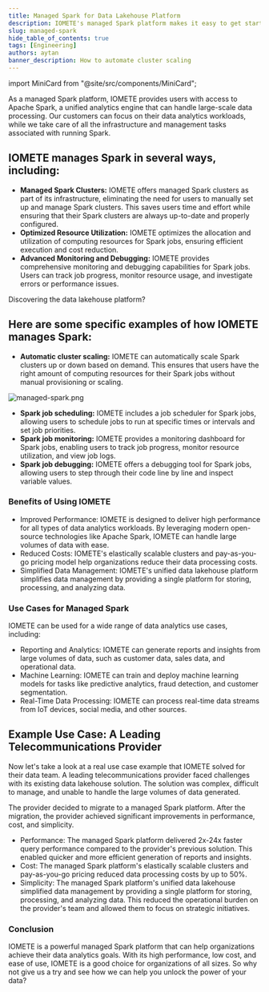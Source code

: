 ```yaml
---
title: Managed Spark for Data Lakehouse Platform
description: IOMETE's managed Spark platform makes it easy to get started with data analytics, with high performance, low costs, and simplified data management
slug: managed-spark
hide_table_of_contents: true
tags: [Engineering]
authors: aytan
banner_description: How to automate cluster scaling
---
```


import MiniCard from "@site/src/components/MiniCard";

As a managed Spark platform, IOMETE provides users with access to Apache Spark, a unified analytics engine that can handle large-scale data processing. Our customers can focus on their data analytics workloads, while we take care of all the infrastructure and management tasks associated with running Spark.

<!-- truncate -->

## IOMETE manages Spark in several ways, including:

- **Managed Spark Clusters:** IOMETE offers managed Spark clusters as part of its infrastructure, eliminating the need for users to manually set up and manage Spark clusters. This saves users time and effort while ensuring that their Spark clusters are always up-to-date and properly configured.
- **Optimized Resource Utilization:** IOMETE optimizes the allocation and utilization of computing resources for Spark jobs, ensuring efficient execution and cost reduction.
- **Advanced Monitoring and Debugging:** IOMETE provides comprehensive monitoring and debugging capabilities for Spark jobs. Users can track job progress, monitor resource usage, and investigate errors or performance issues.

<MiniCard link="https://form.typeform.com/to/ofF9ZQYd" linkName="Try Sandbox">Discovering the data lakehouse platform?</MiniCard>

## Here are some specific examples of how IOMETE manages Spark:

- **Automatic cluster scaling:** IOMETE can automatically scale Spark clusters up or down based on demand. This ensures that users have the right amount of computing resources for their Spark jobs without manual provisioning or scaling.

![managed-spark.png](/img/blog/2023-10-08-managed-spark/managed-spark.png)

- **Spark job scheduling:** IOMETE includes a job scheduler for Spark jobs, allowing users to schedule jobs to run at specific times or intervals and set job priorities.
- **Spark job monitoring:** IOMETE provides a monitoring dashboard for Spark jobs, enabling users to track job progress, monitor resource utilization, and view job logs.
- **Spark job debugging:** IOMETE offers a debugging tool for Spark jobs, allowing users to step through their code line by line and inspect variable values.

### Benefits of Using IOMETE

- Improved Performance: IOMETE is designed to deliver high performance for all types of data analytics workloads. By leveraging modern open-source technologies like Apache Spark, IOMETE can handle large volumes of data with ease.
- Reduced Costs: IOMETE's elastically scalable clusters and pay-as-you-go pricing model help organizations reduce their data processing costs.
- Simplified Data Management: IOMETE's unified data lakehouse platform simplifies data management by providing a single platform for storing, processing, and analyzing data.

### Use Cases for Managed Spark

IOMETE can be used for a wide range of data analytics use cases, including:

- Reporting and Analytics: IOMETE can generate reports and insights from large volumes of data, such as customer data, sales data, and operational data.
- Machine Learning: IOMETE can train and deploy machine learning models for tasks like predictive analytics, fraud detection, and customer segmentation.
- Real-Time Data Processing: IOMETE can process real-time data streams from IoT devices, social media, and other sources.

## Example Use Case: A Leading Telecommunications Provider

Now let's take a look at a real use case example that IOMETE solved for their data team. A leading telecommunications provider faced challenges with its existing data lakehouse solution. The solution was complex, difficult to manage, and unable to handle the large volumes of data generated.

The provider decided to migrate to a managed Spark platform. After the migration, the provider achieved significant improvements in performance, cost, and simplicity.

- Performance: The managed Spark platform delivered 2x-24x faster query performance compared to the provider's previous solution. This enabled quicker and more efficient generation of reports and insights.
- Cost: The managed Spark platform's elastically scalable clusters and pay-as-you-go pricing reduced data processing costs by up to 50%.
- Simplicity: The managed Spark platform's unified data lakehouse simplified data management by providing a single platform for storing, processing, and analyzing data. This reduced the operational burden on the provider's team and allowed them to focus on strategic initiatives.

### Conclusion

IOMETE is a powerful managed Spark platform that can help organizations achieve their data analytics goals. With its high performance, low cost, and ease of use, IOMETE is a good choice for organizations of all sizes. So why not give us a try and see how we can help you unlock the power of your data?
